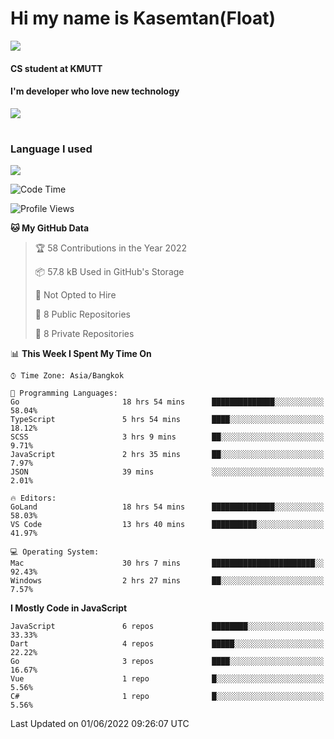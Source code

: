# Hi my name is Kasemtan(Float)
![](https://64.media.tumblr.com/9c2a8f831efe8da556ffbf89cebb52c9/b86c1ab833a37e32-93/s1280x1920/d000dc22f75df64be2bc150f5fa69c4f6df6bb07.gifv)
#### CS student at KMUTT
#### I'm developer who love new technology
[![](https://github-readme-stats.vercel.app/api?username=FloatKasemtan&show_icons=true&theme=nightowl)]()
#
### Language I used
[![](https://github-readme-stats.vercel.app/api/top-langs/?username=FloatKasemtan&layout=compact&theme=nightowl)]()
<!--START_SECTION:waka-->
![Code Time](http://img.shields.io/badge/Code%20Time-409%20hrs%2052%20mins-blue)

![Profile Views](http://img.shields.io/badge/Profile%20Views-7-blue)

**🐱 My GitHub Data** 

> 🏆 58 Contributions in the Year 2022
 > 
> 📦 57.8 kB Used in GitHub's Storage 
 > 
> 🚫 Not Opted to Hire
 > 
> 📜 8 Public Repositories 
 > 
> 🔑 8 Private Repositories  
 > 
📊 **This Week I Spent My Time On** 

```text
⌚︎ Time Zone: Asia/Bangkok

💬 Programming Languages: 
Go                       18 hrs 54 mins      ██████████████░░░░░░░░░░░   58.04% 
TypeScript               5 hrs 54 mins       ████░░░░░░░░░░░░░░░░░░░░░   18.12% 
SCSS                     3 hrs 9 mins        ██░░░░░░░░░░░░░░░░░░░░░░░   9.71% 
JavaScript               2 hrs 35 mins       ██░░░░░░░░░░░░░░░░░░░░░░░   7.97% 
JSON                     39 mins             ░░░░░░░░░░░░░░░░░░░░░░░░░   2.01%

🔥 Editors: 
GoLand                   18 hrs 54 mins      ██████████████░░░░░░░░░░░   58.03% 
VS Code                  13 hrs 40 mins      ██████████░░░░░░░░░░░░░░░   41.97%

💻 Operating System: 
Mac                      30 hrs 7 mins       ███████████████████████░░   92.43% 
Windows                  2 hrs 27 mins       ██░░░░░░░░░░░░░░░░░░░░░░░   7.57%

```

**I Mostly Code in JavaScript** 

```text
JavaScript               6 repos             ████████░░░░░░░░░░░░░░░░░   33.33% 
Dart                     4 repos             █████░░░░░░░░░░░░░░░░░░░░   22.22% 
Go                       3 repos             ████░░░░░░░░░░░░░░░░░░░░░   16.67% 
Vue                      1 repo              █░░░░░░░░░░░░░░░░░░░░░░░░   5.56% 
C#                       1 repo              █░░░░░░░░░░░░░░░░░░░░░░░░   5.56%

```



 Last Updated on 01/06/2022 09:26:07 UTC
<!--END_SECTION:waka-->
<!--
**FloatKasemtan/FloatKasemtan** is a ✨ _special_ ✨ repository because its `README.md` (this file) appears on your GitHub profile.

Here are some ideas to get you started:

- 🔭 I’m currently working on ...
- 🌱 I’m currently learning ...
- 👯 I’m looking to collaborate on ...
- 🤔 I’m looking for help with ...
- 💬 Ask me about ...
- 📫 How to reach me: ...
- 😄 Pronouns: ...
- ⚡ Fun fact: ...
-->

